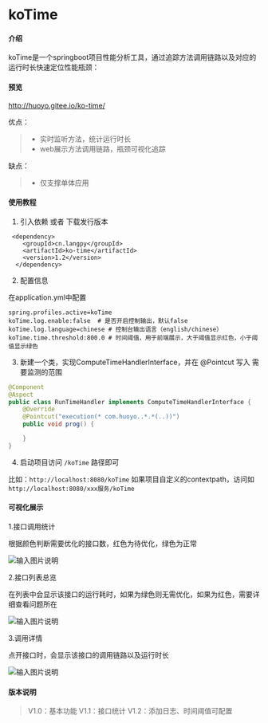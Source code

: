 # koTime

#### 介绍
koTime是一个springboot项目性能分析工具，通过追踪方法调用链路以及对应的运行时长快速定位性能瓶颈：

#### 预览

http://huoyo.gitee.io/ko-time/



优点：
> * 实时监听方法，统计运行时长
> * web展示方法调用链路，瓶颈可视化追踪



缺点：
> * 仅支撑单体应用


#### 使用教程

1.  引入依赖 或者 下载发行版本
```
 <dependency>
    <groupId>cn.langpy</groupId>
    <artifactId>ko-time</artifactId>
    <version>1.2</version>
  </dependency>
```
2.  配置信息

在application.yml中配置
```
spring.profiles.active=koTime
koTime.log.enable:false  # 是否开启控制输出，默认false
koTime.log.language=chinese # 控制台输出语言（english/chinese）
koTime.time.threshold:800.0 # 时间阈值，用于前端展示，大于阈值显示红色，小于阈值显示绿色
```


3.  新建一个类，实现ComputeTimeHandlerInterface，并在 @Pointcut 写入 需要监测的范围
```java
@Component
@Aspect
public class RunTimeHandler implements ComputeTimeHandlerInterface {
    @Override
    @Pointcut("execution(* com.huoyo..*.*(..))")
    public void prog() {

    }
}

```

4.  启动项目访问 `/koTime` 路径即可

比如：`http://localhost:8080/koTime`
如果项目自定义的contextpath，访问如`http://localhost:8080/xxx服务/koTime`


#### 可视化展示

1.接口调用统计

根据颜色判断需要优化的接口数，红色为待优化，绿色为正常

![输入图片说明](https://images.gitee.com/uploads/images/2020/1210/192544_932c9e75_1625471.png "屏幕截图.png")

2.接口列表总览

在列表中会显示该接口的运行耗时，如果为绿色则无需优化，如果为红色，需要详细查看问题所在

![输入图片说明](https://images.gitee.com/uploads/images/2020/1210/192615_192e1123_1625471.png "屏幕截图.png")

3.调用详情

点开接口时，会显示该接口的调用链路以及运行时长

![输入图片说明](https://images.gitee.com/uploads/images/2020/1211/191651_15b5424b_1625471.png "屏幕截图.png")

#### 版本说明

> V1.0：基本功能
> V1.1：接口统计
> V1.2：添加日志、时间阈值可配置



